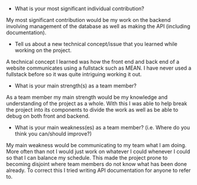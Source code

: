  * What is your most significant individual contribution?
 
My most significant contribution would be my work on the backend involving management of the database as well as making the API (including documentation).
 
 * Tell us about a new technical concept/issue that you learned while working on the project.
 
A technical concept I learned was how the front end and back end of a website communicates using a fullstack such as MEAN.  I have never used a fullstack before so it was quite intriguing working it out.
 
 * What is your main strength(s) as a team member?
 
As a team member my main strength would be my knowledge and understanding of the project as a whole.  With this I was able to help break the project into its components to divide the work as well as be able to debug on both front and backend.

 * What is your main weakness(es) as a team member? (i.e. Where do you think you can/should improve?)
 
My main weakness would be communicating to my team what I am doing.  More often than not I would just work on whatever I could whenever I could so that I can balance my schedule.  This made the project prone to becoming disjoint where team members do not know what has been done already.  To correct this I tried writing API documentation for anyone to refer to.

